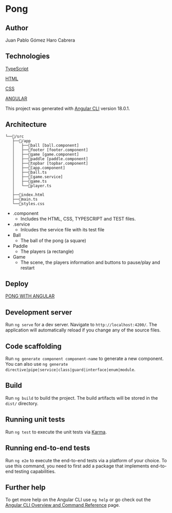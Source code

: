 # Pong

## Author

Juan Pablo Gómez Haro Cabrera

## Technologies

[TypeScript](https://www.typescriptlang.org/)

[HTML](https://developer.mozilla.org/es/docs/Web/HTML)

[CSS](https://developer.mozilla.org/es/docs/Learn/Getting_started_with_the_web/CSS_basics)

[ANGULAR](https://angular.dev/)

This project was generated with [Angular CLI](https://github.com/angular/angular-cli) version 18.0.1.

## Architecture

```plain
└──📁/src
   ├──📁/app
   │   ├──📁ball [ball.component]
   │   ├──📁footer [footer.component]
   │   ├──📁game [game.component]
   │   ├──📁paddle [paddle.component]
   │   ├──📁topbar [topbar.component]
   │   ├──📄[app.component]
   │   ├──📄ball.ts
   │   ├──📄[game.service]
   │   ├──📄game.ts
   │   └──📄player.ts
   │
   ├──📄index.html
   ├──📄main.ts
   └──📄styles.css
```

* .component
    * Includes the HTML, CSS, TYPESCRIPT and TEST files.
* .service
    * Inlcudes the service file with its test file
* Ball
    * The ball of the pong (a square)
* Paddle
    * The players (a rectangle)
* Game
    * The scene, the players information and buttons to pause/play and restart

## Deploy

[PONG WITH ANGULAR](https://jpghc-pong.onrender.com)

## Development server

Run `ng serve` for a dev server. Navigate to `http://localhost:4200/`. The application will automatically reload if you change any of the source files.

## Code scaffolding

Run `ng generate component component-name` to generate a new component. You can also use `ng generate directive|pipe|service|class|guard|interface|enum|module`.

## Build

Run `ng build` to build the project. The build artifacts will be stored in the `dist/` directory.

## Running unit tests

Run `ng test` to execute the unit tests via [Karma](https://karma-runner.github.io).

## Running end-to-end tests

Run `ng e2e` to execute the end-to-end tests via a platform of your choice. To use this command, you need to first add a package that implements end-to-end testing capabilities.

## Further help

To get more help on the Angular CLI use `ng help` or go check out the [Angular CLI Overview and Command Reference](https://angular.dev/tools/cli) page.
